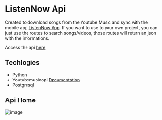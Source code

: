 # ListenNow Api

Created to download songs from the Youtube Music and sync with the mobile app [ListenNow App](https://github.com/GeovaniTech/ListenNow-App).
If you want to use to your own project, you can just use the routes to search songs/videos, those routes will return an json with the informations.

Access the api [here](https://api.devpree.com.br)

## Techlogies 
+ Python
+ Youtubemusicapi [Dpcumentation](https://ytmusicapi.readthedocs.io/en/stable/)
+ Postgresql

## Api Home
![image](https://github.com/GeovaniTech/ListenNow-Api/assets/84943777/38cb5ba2-1e88-45c2-9cfc-e9c51c1cfe49)
